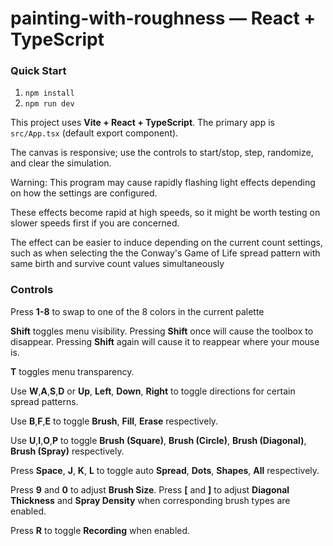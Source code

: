 # painting-with-roughness — React + TypeScript

### Quick Start

1. `npm install`  
2. `npm run dev`

This project uses **Vite + React + TypeScript**. The primary app is `src/App.tsx` (default export component).  

The canvas is responsive; use the controls to start/stop, step, randomize, and clear the simulation.

Warning:
This program may cause rapidly flashing light effects depending on how the settings are configured.

These effects become rapid at high speeds, so it might be worth testing on slower speeds first if you are concerned.

The effect can be easier to induce depending on the current count settings, such as when selecting the the Conway's Game of Life spread pattern with same birth and survive count values simultaneously

### Controls

Press **1-8** to swap to one of the 8 colors in the current palette

**Shift** toggles menu visibility. Pressing **Shift** once will cause the toolbox to disappear. Pressing **Shift** again will cause it to reappear where your mouse is.

**T** toggles menu transparency.

Use **W**,**A**,**S**,**D** or **Up**, **Left**, **Down**, **Right** to toggle directions for certain spread patterns.

Use **B**,**F**,**E** to toggle **Brush**, **Fill**, **Erase** respectively.

Use **U**,**I**,**O**,**P** to toggle **Brush (Square)**, **Brush (Circle)**, **Brush (Diagonal)**, **Brush (Spray)** respectively.

Press **Space**, **J**, **K**, **L** to toggle auto **Spread**, **Dots**, **Shapes**, **All** respectively.

Press **9** and **0** to adjust **Brush Size**. Press **\[** and **\]** to adjust **Diagonal Thickness** and **Spray Density** when corresponding brush types are enabled.

Press **R** to toggle **Recording** when enabled.
